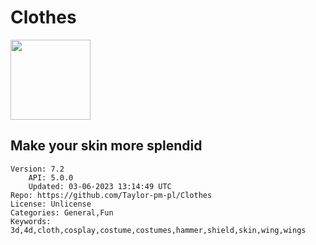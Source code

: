 # Clothes
<img src="https://raw.githubusercontent.com/Taylor-pm-pl/Clothes/4b8a8f4b49f45c65d09f2f0411b935c07083c97d/icon.png" width="128" height="128" />

## Make your skin more splendid
```properties
Version: 7.2
    API: 5.0.0
    Updated: 03-06-2023 13:14:49 UTC
Repo: https://github.com/Taylor-pm-pl/Clothes
License: Unlicense
Categories: General,Fun
Keywords: 3d,4d,cloth,cosplay,costume,costumes,hammer,shield,skin,wing,wings
```